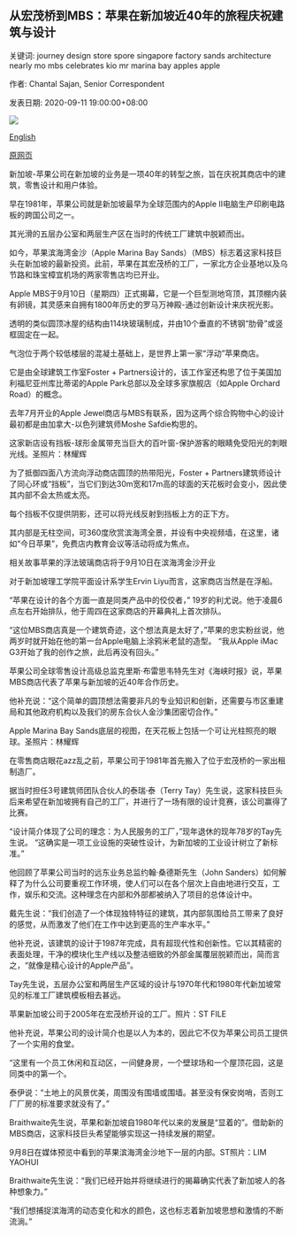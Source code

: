 ## 从宏茂桥到MBS：苹果在新加坡近40年的旅程庆祝建筑与设计

关键词: journey design store spore singapore factory sands architecture nearly mo mbs celebrates kio mr marina bay apples apple

作者: Chantal Sajan, Senior Correspondent

发表日期: 2020-09-11 19:00:00+08:00

![](https://www.straitstimes.com/sites/default/files/media-brightcove/6189374824001.jpg)

[English](From%20Ang%20Mo%20Kio%20to%20MBS%3A%20Apple%27s%20nearly%2040-year%20journey%20in%20S%27pore%20celebrates%20architecture%20and%20design.md)

[原网页](https://www.straitstimes.com/lifestyle/home-design/apples-floating-store-at-mbs-made-with-114-pieces-of-glass-and-held-together)

新加坡-苹果公司在新加坡的业务是一项40年的转型之旅，旨在庆祝其商店中的建筑，零售设计和用户体验。

早在1981年，苹果公司就是新加坡最早为全球范围内的Apple II电脑生产印刷电路板的跨国公司之一。

其光滑的五层办公室和两层生产区在当时的传统工厂建筑中脱颖而出。

如今，苹果滨海湾金沙（Apple Marina Bay Sands）（MBS）标志着这家科技巨头在新加坡的最新投资。此前，苹果在其宏茂桥的工厂，一家北方企业基地以及乌节路和珠宝樟宜机场的两家零售店均已开业。

Apple MBS于9月10日（星期四）正式揭幕，它是一个巨型测地穹顶，其顶棚内装有卵镜，其灵感来自拥有1800年历史的罗马万神殿-通过创新设计来庆祝光影。

透明的类似圆顶冰屋的结构由114块玻璃制成，并由10个垂直的不锈钢“肋骨”或竖框固定在一起。

气泡位于两个较低楼层的混凝土基础上，是世界上第一家“浮动”苹果商店。

它是由全球建筑工作室Foster + Partners设计的，该工作室还构思了位于美国加利福尼亚州库比蒂诺的Apple Park总部以及全球多家旗舰店（如Apple Orchard Road）的概念。

去年7月开业的Apple Jewel商店与MBS有联系，因为这两个综合购物中心的设计最初都是由加拿大-以色列建筑师Moshe Safdie构思的。



这家新店设有挡板-球形金属带充当巨大的百叶窗-保护游客的眼睛免受阳光的刺眼光线。圣照片：林耀辉



为了抵御四面八方流向浮动商店圆顶的热带阳光，Foster + Partners建筑师设计了同心环或“挡板”，当它们到达30m宽和17m高的球面的天花板时会变小，因此使其内部不会太热或太亮。

每个挡板不仅提供阴影，还可以将光线反射到挡板上方的正下方。

其内部是无柱空间，可360度欣赏滨海湾全景，并设有中央视频墙，在这里，诸如“今日苹果”，免费店内教育会议等活动将成为焦点。

相关故事苹果的浮法玻璃商店将于9月10日在滨海湾金沙开业

对于新加坡理工学院平面设计系学生Ervin Liyu而言，这家商店当然是在浮船。

“苹果在设计的各个方面一直是同类产品中的佼佼者，” 19岁的利尤说。他于凌晨6点左右开始排队，他于周四在这家商店的开幕典礼上首次排队。

“这位MBS商店真是一个建筑奇迹，这个想法真是太好了，”苹果的忠实粉丝说，他两岁时就开始在他的第一台Apple电脑上涂鸦米老鼠的造型。 “我从Apple iMac G3开始了我的创作之旅，此后再没有回头。”

苹果公司全球零售设计高级总监克里斯·布雷思韦特先生对《海峡时报》说，苹果MBS商店代表了苹果与新加坡的近40年合作历史。

他补充说：“这个简单的圆顶想法需要非凡的专业知识和创新，还需要与市区重建局和其他政府机构以及我们的房东合伙人金沙集团密切合作。”



Apple Marina Bay Sands底层的视图，在天花板上包括一个可让光柱照亮的眼球。圣照片：林耀辉



在零售商店眼花azz乱之前，苹果公司于1981年首先搬入了位于宏茂桥的一家出租制造厂。

据当时担任3号建筑师团队合伙人的泰瑞·泰（Terry Tay）先生说，这家科技巨头后来希望在新加坡拥有自己的工厂，并进行了一场有限的设计竞赛，该公司赢得了比赛。

“设计简介体现了公司的理念：为人民服务的工厂，”现年退休的现年78岁的Tay先生说。 “这确实是一项工业设施的突破性设计，为新加坡的工业设计树立了新标准。”

他回顾了苹果公司当时的远东业务总监约翰·桑德斯先生（John Sanders）如何解释了为什么公司要重视工作环境，使人们可以在各个层次上自由地进行交互，工作，娱乐和交流。这种理念在内部和外部都被纳入了项目的总体设计中。

戴先生说：“我们创造了一个体现独特特征的建筑，其内部氛围给员工带来了良好的感觉，从而激发了他们在工作中达到更高的生产率水平。”

他补充说，该建筑的设计于1987年完成，具有超现代性和创新性。它以其精密的表面处理，干净的模块化生产线以及整洁细致的外部金属覆层脱颖而出，简而言之，“就像是精心设计的Apple产品”。

Tay先生说，五层办公室和两层生产区域的设计与1970年代和1980年代新加坡常见的标准工厂建筑模板相去甚远。



苹果新加坡公司于2005年在宏茂桥开设的工厂。照片：ST FILE



他补充说，苹果公司的设计简介也是以人为本的，因此它不仅为苹果公司员工提供了一个实用的食堂。

“这里有一个员工休闲和互动区，一间健身房，一个壁球场和一个屋顶花园，这是同类中的第一个。

泰伊说：“土地上的风景优美，周围没有围墙或围墙。甚至没有保安岗哨，否则工厂厂房的标准要求就没有了。”

Braithwaite先生说，苹果和新加坡自1980年代以来的发展是“显着的”。借助新的MBS商店，这家科技巨头希望能够实现这一持续发展的期望。



9月8日在媒体预览中看到的苹果滨海湾金沙地下一层的内部。ST照片：LIM YAOHUI



Braithwaite先生说：“我们已经开始并将继续进行的揭幕确实代表了新加坡人的各种想象力。”

“我们想捕捉滨海湾的动态变化和水的颜色，这也标志着新加坡思想和激情的不断流淌。”